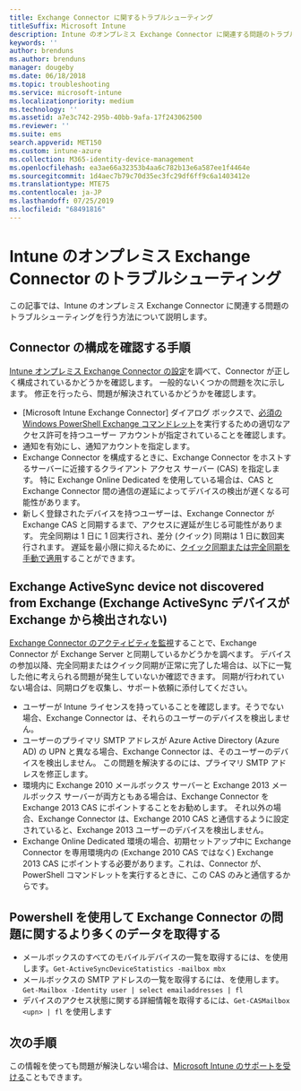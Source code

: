 ```yaml
---
title: Exchange Connector に関するトラブルシューティング
titleSuffix: Microsoft Intune
description: Intune のオンプレミス Exchange Connector に関連する問題のトラブルシューティングを行います。
keywords: ''
author: brenduns
ms.author: brenduns
manager: dougeby
ms.date: 06/18/2018
ms.topic: troubleshooting
ms.service: microsoft-intune
ms.localizationpriority: medium
ms.technology: ''
ms.assetid: a7e3c742-295b-40bb-9afa-17f243062500
ms.reviewer: ''
ms.suite: ems
search.appverid: MET150
ms.custom: intune-azure
ms.collection: M365-identity-device-management
ms.openlocfilehash: ea3ae66a32353b4aa6c782b13e6a587ee1f4464e
ms.sourcegitcommit: 1d4aec7b79c70d35ec3fc29df6ff9c6a1403412e
ms.translationtype: MTE75
ms.contentlocale: ja-JP
ms.lasthandoff: 07/25/2019
ms.locfileid: "68491816"
---
```

# <a name="troubleshoot-the-intune-on-premises-exchange-connector"></a>Intune のオンプレミス Exchange Connector のトラブルシューティング

この記事では、Intune のオンプレミス Exchange Connector に関連する問題のトラブルシューティングを行う方法について説明します。

## <a name="steps-for-checking-the-connector-configuration"></a>Connector の構成を確認する手順 

[Intune オンプレミス Exchange Connector の設定](exchange-connector-install.md)を調べて、Connector が正しく構成されているかどうかを確認します。 一般的ないくつかの問題を次に示します。 修正を行ったら、問題が解決されているかどうかを確認します。

- [Microsoft Intune Exchange Connector] ダイアログ ボックスで、[必須の Windows PowerShell Exchange コマンドレット](exchange-connector-install.md#exchange-cmdlet-requirements)を実行するための適切なアクセス許可を持つユーザー アカウントが指定されていることを確認します。
- 通知を有効にし、通知アカウントを指定します。
- Exchange Connector を構成するときに、Exchange Connector をホストするサーバーに近接するクライアント アクセス サーバー (CAS) を指定します。 特に Exchange Online Dedicated を使用している場合は、CAS と Exchange Connector 間の通信の遅延によってデバイスの検出が遅くなる可能性があります。
- 新しく登録されたデバイスを持つユーザーは、Exchange Connector が Exchange CAS と同期するまで、アクセスに遅延が生じる可能性があります。 完全同期は 1 日に 1 回実行され、差分 (クイック) 同期は 1 日に数回実行されます。  遅延を最小限に抑えるために、[クイック同期または完全同期を手動で適用](exchange-connector-install.md#manually-force-a-quick-sync-or-full-sync)することができます。
 
## <a name="exchange-activesync-device-not-discovered-from-exchange"></a>Exchange ActiveSync device not discovered from Exchange (Exchange ActiveSync デバイスが Exchange から検出されない)
[Exchange Connector のアクティビティを監視](exchange-connector-install.md#on-premises-exchange-connector-high-availability-support)することで、Exchange Connector が Exchange Server と同期しているかどうかを調べます。 デバイスの参加以降、完全同期またはクイック同期が正常に完了した場合は、以下に一覧した他に考えられる問題が発生していないか確認できます。 同期が行われていない場合は、同期ログを収集し、サポート依頼に添付してください。

- ユーザーが Intune ライセンスを持っていることを確認します。そうでない場合、Exchange Connector は、それらのユーザーのデバイスを検出しません。
- ユーザーのプライマリ SMTP アドレスが Azure Active Directory (Azure AD) の UPN と異なる場合、Exchange Connector は、そのユーザーのデバイスを検出しません。 この問題を解決するのには、プライマリ SMTP アドレスを修正します。
- 環境内に Exchange 2010 メールボックス サーバーと Exchange 2013 メールボックス サーバーが両方ともある場合は、Exchange Connector を Exchange 2013 CAS にポイントすることをお勧めします。 それ以外の場合、Exchange Connector は、Exchange 2010 CAS と通信するように設定されていると、Exchange 2013 ユーザーのデバイスを検出しません。 
- Exchange Online Dedicated 環境の場合、初期セットアップ中に Exchange Connector を専用環境内の (Exchange 2010 CAS ではなく) Exchange 2013 CAS にポイントする必要があります。これは、Connector が、PowerShell コマンドレットを実行するときに、この CAS のみと通信するからです。


## <a name="using-powershell-to-get-more-data-on-exchange-connector-issues"></a>Powershell を使用して Exchange Connector の問題に関するより多くのデータを取得する
- メールボックスのすべてのモバイルデバイスの一覧を取得するには、を使用します。`Get-ActiveSyncDeviceStatistics -mailbox mbx`
- メールボックスの SMTP アドレスの一覧を取得するには、を使用します。`Get-Mailbox -Identity user | select emailaddresses | fl`
- デバイスのアクセス状態に関する詳細情報を取得するには、`Get-CASMailbox <upn> | fl` を使用します

## <a name="next-steps"></a>次の手順
この情報を使っても問題が解決しない場合は、[Microsoft Intune のサポートを受ける](get-support.md)こともできます。
